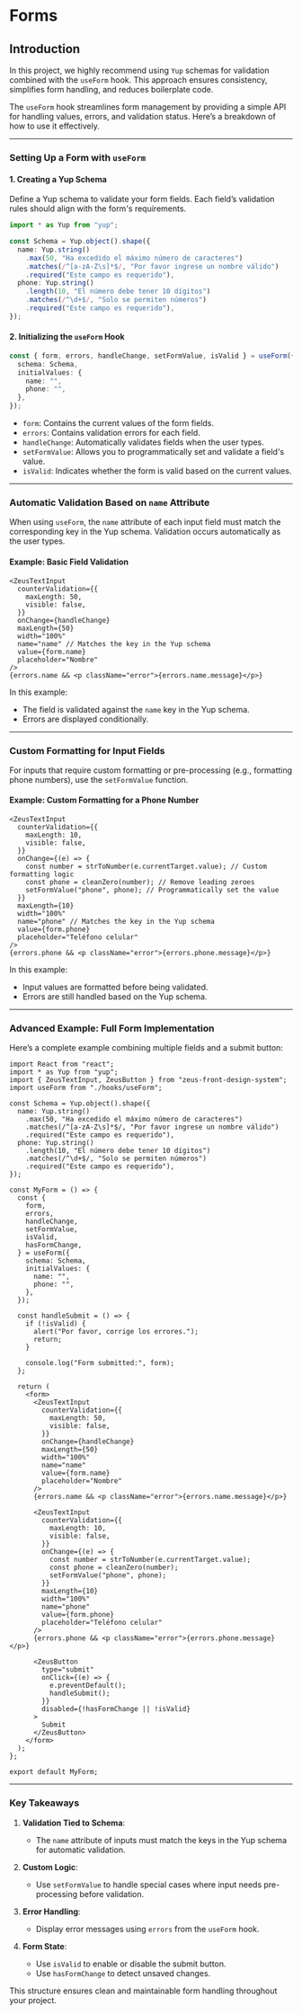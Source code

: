 # Forms

## Introduction

In this project, we highly recommend using `Yup` schemas for validation combined with the `useForm` hook. This approach ensures consistency, simplifies form handling, and reduces boilerplate code.

The `useForm` hook streamlines form management by providing a simple API for handling values, errors, and validation status. Here’s a breakdown of how to use it effectively.

---

### Setting Up a Form with `useForm`

#### 1. **Creating a Yup Schema**

Define a Yup schema to validate your form fields. Each field’s validation rules should align with the form's requirements.

```typescript
import * as Yup from "yup";

const Schema = Yup.object().shape({
  name: Yup.string()
    .max(50, "Ha excedido el máximo número de caracteres")
    .matches(/^[a-zA-Z\s]*$/, "Por favor ingrese un nombre válido")
    .required("Este campo es requerido"),
  phone: Yup.string()
    .length(10, "El número debe tener 10 dígitos")
    .matches(/^\d+$/, "Solo se permiten números")
    .required("Este campo es requerido"),
});
```

#### 2. **Initializing the `useForm` Hook**

```typescript
const { form, errors, handleChange, setFormValue, isValid } = useForm({
  schema: Schema,
  initialValues: {
    name: "",
    phone: "",
  },
});
```

- `form`: Contains the current values of the form fields.
- `errors`: Contains validation errors for each field.
- `handleChange`: Automatically validates fields when the user types.
- `setFormValue`: Allows you to programmatically set and validate a field's value.
- `isValid`: Indicates whether the form is valid based on the current values.

---

### Automatic Validation Based on `name` Attribute

When using `useForm`, the `name` attribute of each input field must match the corresponding key in the Yup schema. Validation occurs automatically as the user types.

#### Example: Basic Field Validation

```tsx
<ZeusTextInput
  counterValidation={{
    maxLength: 50,
    visible: false,
  }}
  onChange={handleChange}
  maxLength={50}
  width="100%"
  name="name" // Matches the key in the Yup schema
  value={form.name}
  placeholder="Nombre"
/>
{errors.name && <p className="error">{errors.name.message}</p>}
```

In this example:

- The field is validated against the `name` key in the Yup schema.
- Errors are displayed conditionally.

---

### Custom Formatting for Input Fields

For inputs that require custom formatting or pre-processing (e.g., formatting phone numbers), use the `setFormValue` function.

#### Example: Custom Formatting for a Phone Number

```tsx
<ZeusTextInput
  counterValidation={{
    maxLength: 10,
    visible: false,
  }}
  onChange={(e) => {
    const number = strToNumber(e.currentTarget.value); // Custom formatting logic
    const phone = cleanZero(number); // Remove leading zeroes
    setFormValue("phone", phone); // Programmatically set the value
  }}
  maxLength={10}
  width="100%"
  name="phone" // Matches the key in the Yup schema
  value={form.phone}
  placeholder="Teléfono celular"
/>
{errors.phone && <p className="error">{errors.phone.message}</p>}
```

In this example:

- Input values are formatted before being validated.
- Errors are still handled based on the Yup schema.

---

### Advanced Example: Full Form Implementation

Here’s a complete example combining multiple fields and a submit button:

```tsx
import React from "react";
import * as Yup from "yup";
import { ZeusTextInput, ZeusButton } from "zeus-front-design-system";
import useForm from "./hooks/useForm";

const Schema = Yup.object().shape({
  name: Yup.string()
    .max(50, "Ha excedido el máximo número de caracteres")
    .matches(/^[a-zA-Z\s]*$/, "Por favor ingrese un nombre válido")
    .required("Este campo es requerido"),
  phone: Yup.string()
    .length(10, "El número debe tener 10 dígitos")
    .matches(/^\d+$/, "Solo se permiten números")
    .required("Este campo es requerido"),
});

const MyForm = () => {
  const {
    form,
    errors,
    handleChange,
    setFormValue,
    isValid,
    hasFormChange,
  } = useForm({
    schema: Schema,
    initialValues: {
      name: "",
      phone: "",
    },
  });

  const handleSubmit = () => {
    if (!isValid) {
      alert("Por favor, corrige los errores.");
      return;
    }

    console.log("Form submitted:", form);
  };

  return (
    <form>
      <ZeusTextInput
        counterValidation={{
          maxLength: 50,
          visible: false,
        }}
        onChange={handleChange}
        maxLength={50}
        width="100%"
        name="name"
        value={form.name}
        placeholder="Nombre"
      />
      {errors.name && <p className="error">{errors.name.message}</p>}

      <ZeusTextInput
        counterValidation={{
          maxLength: 10,
          visible: false,
        }}
        onChange={(e) => {
          const number = strToNumber(e.currentTarget.value);
          const phone = cleanZero(number);
          setFormValue("phone", phone);
        }}
        maxLength={10}
        width="100%"
        name="phone"
        value={form.phone}
        placeholder="Teléfono celular"
      />
      {errors.phone && <p className="error">{errors.phone.message}</p>}

      <ZeusButton
        type="submit"
        onClick={(e) => {
          e.preventDefault();
          handleSubmit();
        }}
        disabled={!hasFormChange || !isValid}
      >
        Submit
      </ZeusButton>
    </form>
  );
};

export default MyForm;
```

---

### Key Takeaways

1. **Validation Tied to Schema**:
   - The `name` attribute of inputs must match the keys in the Yup schema for automatic validation.

2. **Custom Logic**:
   - Use `setFormValue` to handle special cases where input needs pre-processing before validation.

3. **Error Handling**:
   - Display error messages using `errors` from the `useForm` hook.

4. **Form State**:
   - Use `isValid` to enable or disable the submit button.
   - Use `hasFormChange` to detect unsaved changes.

This structure ensures clean and maintainable form handling throughout your project.

